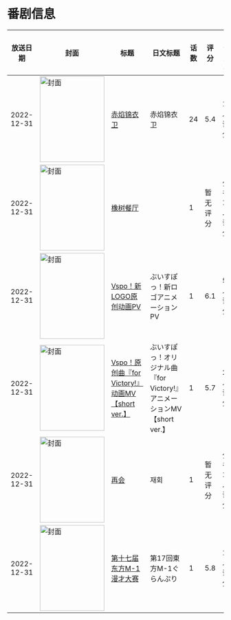 # 番剧信息

|放送日期|封面|标题|日文标题|话数|评分|评分人数|
|---|---|---|---|---|---|---|
|2022-12-31|<img src="//lain.bgm.tv/pic/cover/c/0c/58/395462_DhJ6g.jpg" alt="封面" style="width:150px;height:200px;object-fit:cover;">|[赤焰锦衣卫](https://bangumi.tv/subject/395462)|赤焰锦衣卫|24|5.4|11人评分|
|2022-12-31|<img src="//lain.bgm.tv/pic/cover/c/36/9c/412303_36VBi.jpg" alt="封面" style="width:150px;height:200px;object-fit:cover;">|[橡树餐厅](https://bangumi.tv/subject/412303)||1|暂无评分|少于10人评分|
|2022-12-31|<img src="//lain.bgm.tv/pic/cover/c/aa/1c/413680_42B9R.jpg" alt="封面" style="width:150px;height:200px;object-fit:cover;">|[Vspo！新LOGO原创动画PV](https://bangumi.tv/subject/413680)|ぶいすぽっ！新ロゴアニメーションPV|1|6.1|50人评分|
|2022-12-31|<img src="//lain.bgm.tv/pic/cover/c/c7/62/413782_ZQcFQ.jpg" alt="封面" style="width:150px;height:200px;object-fit:cover;">|[Vspo！原创曲『for Victory!』动画MV【short ver.】](https://bangumi.tv/subject/413782)|ぶいすぽっ！オリジナル曲『for Victory!』アニメーションMV【short ver.】|1|5.7|24人评分|
|2022-12-31|<img src="//lain.bgm.tv/pic/cover/c/8a/14/413821_kh78h.jpg" alt="封面" style="width:150px;height:200px;object-fit:cover;">|[再会](https://bangumi.tv/subject/413821)|재회|1|暂无评分|少于10人评分|
|2022-12-31|<img src="//lain.bgm.tv/pic/cover/c/59/ef/447961_Cv200.jpg" alt="封面" style="width:150px;height:200px;object-fit:cover;">|[第十七届东方M-1漫才大赛](https://bangumi.tv/subject/447961)|第17回東方M-1ぐらんぷり|1|5.8|14人评分|
